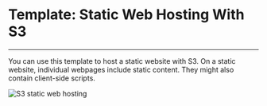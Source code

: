 <h1>Template: Static Web Hosting With S3</h1>
<hr>
<p>  You can use this template to host a static website with S3. On a static website, individual webpages include static content. They might also contain client-side scripts. </p>
<img src="https://geekylane.com/wp-content/uploads/2019/05/Static-Website-Using-S3-Bucket-.png" alt="S3 static web hosting">